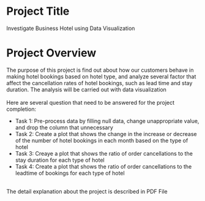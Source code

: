 # Project Title
Investigate Business Hotel using Data Visualization

# Project Overview

The purpose of this project is find out about how our customers behave in making hotel bookings based on hotel type, and analyze several factor that affect the cancellation rates of hotel bookings, such as lead time and stay duration. The analysis will be carried out with data visualization <br>
<br>
Here are several question that need to be answered for the project completion: <br>
- Task 1: Pre-process data by filling null data, change unappropriate value, and drop the column that unnecessary <br>
- Task 2: Create a plot that shows the change in the increase or decrease of the number of hotel bookings in each month based on the type of hotel <br>
- Task 3: Creaye a plot that shows the ratio of order cancellations to the stay duration for each type of hotel <br>
- Task 4: Create a plot that shows the ratio of order cancellations to the leadtime of bookings for each type of hotel <br>
<br>
The detail explanation about the project is described in PDF File
